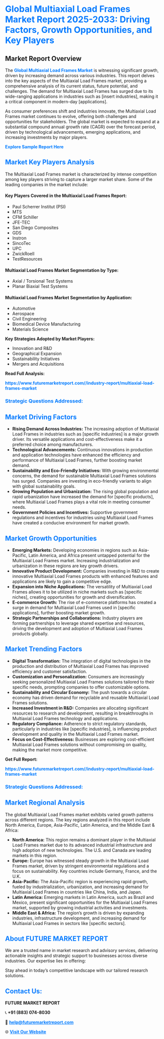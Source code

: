 <h1 style="color: #007BFF;">Global Multiaxial Load Frames Market Report 2025-2033: Driving Factors, Growth Opportunities, and Key Players</h1>

<section id="overview">
<h2>Market Report Overview</h2>
<p>The <a href="https://www.futuremarketreport.com//industry-report/multiaxial-load-frames-market" style="color: #007BFF; text-decoration: none;"><strong>Global Multiaxial Load Frames Market</strong></a> is witnessing significant growth, driven by increasing demand across various industries. This report delves into the key aspects of the Multiaxial Load Frames market, providing a comprehensive analysis of its current status, future potential, and challenges. The demand for Multiaxial Load Frames has surged due to its wide-ranging applications in industries such as [insert industries], making it a critical component in modern-day [applications].</p>
<p>As consumer preferences shift and industries innovate, the Multiaxial Load Frames market continues to evolve, offering both challenges and opportunities for stakeholders. The global market is expected to expand at a substantial compound annual growth rate (CAGR) over the forecast period, driven by technological advancements, emerging applications, and increasing investments by major players.</p>
</section>

<section id="overview">
<p><a href="https://www.futuremarketreport.com//request-sample/reportId=92198" style="color: #007BFF; text-decoration: none;"><strong>Explore Sample Report Here</strong></a></p>
</section>

<section id="key-players">
<h2 style="color: #007BFF;">Market Key Players Analysis</h2>
<p>The Multiaxial Load Frames market is characterized by intense competition among key players striving to capture a larger market share. Some of the leading companies in the market include:</p>
<h4>Key Players Covered in the Multiaxial Load Frames Report:</h4>
<ul><li>Paul Scherrer Institut (PSI)</li><li>MTS</li><li>CFM Schiller</li><li>JFE-TEC</li><li>San Diego Composites</li><li>GDS</li><li>Instron</li><li>SincoTec</li><li>UPC</li><li>ZwickRoell</li><li>TestResources</li></ul>
<h4>Multiaxial Load Frames Market Segmentation by Type:</h4>
<ul><li>Axial / Torsional Test Systems</li><li>Planar Biaxial Test Systems</li></ul>

<h4>Multiaxial Load Frames Market Segmentation by Application:</h4>
<ul><li>Automotive</li><li>Aerospace</li><li>Civil Engineering</li><li>Biomedical Device Manufacturing</li><li>Materials Science</li></ul>
<p><strong>Key Strategies Adopted by Market Players:</strong></p>
<ul>
<li>Innovation and R&D</li>
<li>Geographical Expansion</li>
<li>Sustainability Initiatives</li>
<li>Mergers and Acquisitions</li>
</ul>
</section>

<section>
<p><strong>Read Full Analysis: </strong></p><a href="https://www.futuremarketreport.com//industry-report/multiaxial-load-frames-market" style="color: #007BFF; text-decoration: none;"><strong>https://www.futuremarketreport.com//industry-report/multiaxial-load-frames-market</strong></a>
<h3 style="color: #007BFF;">Strategic Questions Addressed:</h3>
</section>

<section id="driving-factors">
<h2 style="color: #007BFF;">Market Driving Factors</h2>
<ul>
<li><strong>Rising Demand Across Industries:</strong> The increasing adoption of Multiaxial Load Frames in industries such as [specific industries] is a major growth driver. Its versatile applications and cost-effectiveness make it a preferred choice among manufacturers.</li>
<li><strong>Technological Advancements:</strong> Continuous innovations in production and application technologies have enhanced the efficiency and performance of Multiaxial Load Frames, further boosting market demand.</li>
<li><strong>Sustainability and Eco-Friendly Initiatives:</strong> With growing environmental concerns, the demand for sustainable Multiaxial Load Frames solutions has surged. Companies are investing in eco-friendly variants to align with global sustainability goals.</li>
<li><strong>Growing Population and Urbanization:</strong> The rising global population and rapid urbanization have increased the demand for [specific products], where Multiaxial Load Frames plays a vital role in meeting consumer needs.</li>
<li><strong>Government Policies and Incentives:</strong> Supportive government regulations and incentives for industries using Multiaxial Load Frames have created a conducive environment for market growth.</li>
</ul>
</section>

<section id="growth-opportunities">
<h2 style="color: #007BFF;">Market Growth Opportunities</h2>
<ul>
<li><strong>Emerging Markets:</strong> Developing economies in regions such as Asia-Pacific, Latin America, and Africa present untapped potential for the Multiaxial Load Frames market. Increasing industrialization and urbanization in these regions are key growth drivers.</li>
<li><strong>Innovative Product Development:</strong> Companies investing in R&D to create innovative Multiaxial Load Frames products with enhanced features and applications are likely to gain a competitive edge.</li>
<li><strong>Expansion into Niche Applications:</strong> The versatility of Multiaxial Load Frames allows it to be utilized in niche markets such as [specific niches], creating opportunities for growth and diversification.</li>
<li><strong>E-commerce Growth:</strong> The rise of e-commerce platforms has created a surge in demand for Multiaxial Load Frames used in [specific applications], further boosting market growth.</li>
<li><strong>Strategic Partnerships and Collaborations:</strong> Industry players are forming partnerships to leverage shared expertise and resources, driving the development and adoption of Multiaxial Load Frames products globally.</li>
</ul>
</section>

<section id="trending-factors">
<h2 style="color: #007BFF;">Market Trending Factors</h2>
<ul>
<li><strong>Digital Transformation:</strong> The integration of digital technologies in the production and distribution of Multiaxial Load Frames has improved efficiency and customer satisfaction.</li>
<li><strong>Customization and Personalization:</strong> Consumers are increasingly seeking personalized Multiaxial Load Frames solutions tailored to their specific needs, prompting companies to offer customizable options.</li>
<li><strong>Sustainability and Circular Economy:</strong> The push towards a circular economy has driven demand for recyclable and reusable Multiaxial Load Frames solutions.</li>
<li><strong>Increased Investment in R&D:</strong> Companies are allocating significant resources to research and development, resulting in breakthroughs in Multiaxial Load Frames technology and applications.</li>
<li><strong>Regulatory Compliance:</strong> Adherence to strict regulatory standards, particularly in industries like [specific industries], is influencing product development and quality in the Multiaxial Load Frames market.</li>
<li><strong>Focus on Cost-Effectiveness:</strong> Businesses are exploring cost-efficient Multiaxial Load Frames solutions without compromising on quality, making the market more competitive.</li>
</ul>
</section>

<section>
<p><strong>Get Full Report: </strong></p><a href="https://www.futuremarketreport.com//industry-report/multiaxial-load-frames-market" style="color: #007BFF; text-decoration: none;"><strong>https://www.futuremarketreport.com//industry-report/multiaxial-load-frames-market</strong></a>
<h3 style="color: #007BFF;">Strategic Questions Addressed:</h3>
</section>


<section id="regional-analysis">
<h2 style="color: #007BFF;">Market Regional Analysis</h2>
<p>The global Multiaxial Load Frames market exhibits varied growth patterns across different regions. The key regions analyzed in this report include North America, Europe, Asia-Pacific, Latin America, and the Middle East & Africa:</p>
<ul>
<li><strong>North America:</strong> This region remains a dominant player in the Multiaxial Load Frames market due to its advanced industrial infrastructure and high adoption of new technologies. The U.S. and Canada are leading markets in this region.</li>
<li><strong>Europe:</strong> Europe has witnessed steady growth in the Multiaxial Load Frames market, driven by stringent environmental regulations and a focus on sustainability. Key countries include Germany, France, and the U.K.</li>
<li><strong>Asia-Pacific:</strong> The Asia-Pacific region is experiencing rapid growth, fueled by industrialization, urbanization, and increasing demand for Multiaxial Load Frames in countries like China, India, and Japan.</li>
<li><strong>Latin America:</strong> Emerging markets in Latin America, such as Brazil and Mexico, present significant opportunities for the Multiaxial Load Frames market, supported by growing industrial activities and investments.</li>
<li><strong>Middle East & Africa:</strong> The region’s growth is driven by expanding industries, infrastructure development, and increasing demand for Multiaxial Load Frames in sectors like [specific sectors].</li>
</ul>
</section>

<footer>
<h2 style="color: #007BFF;">About FUTURE MARKET REPORT</h2>
<p>We are a trusted name in market research and advisory services, delivering actionable insights and strategic support to businesses across diverse industries. Our expertise lies in offering:</p>

<p>Stay ahead in today’s competitive landscape with our tailored research solutions.</p>

<h2 style="color: #007BFF;">Contact Us:</h2>
<p><strong>FUTURE MARKET REPORT</strong></p>
<p>📞 <strong>+91 (883) 074-8030</strong></p>
<p>📧 <strong><a href="mailto:help@futuremarketreport.com" style="color: #007BFF;">help@futuremarketreport.com</a></strong></p>
<p>🌐 <strong><a href="https://www.futuremarketreport.com/" style="color: #007BFF;">Visit Our Website</a></strong></p>
</footer>